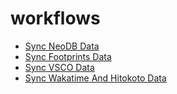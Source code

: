 # workflows

- [Sync NeoDB Data](./.github/workflows/neodb.yml)
- [Sync Footprints Data](./.github/workflows/footprints.yml)
- [Sync VSCO Data](./.github/workflows/vsco.yml)
- [Sync Wakatime And Hitokoto Data](./.github/workflows/daily.yml)
